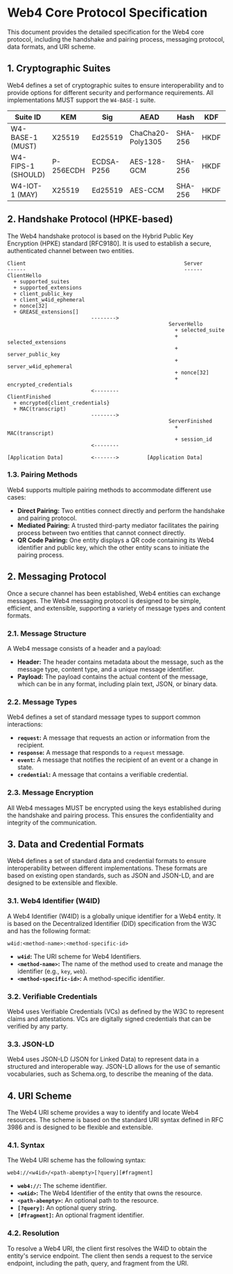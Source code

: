 # Web4 Core Protocol Specification

This document provides the detailed specification for the Web4 core protocol, including the handshake and pairing process, messaging protocol, data formats, and URI scheme.




## 1. Cryptographic Suites

Web4 defines a set of cryptographic suites to ensure interoperability and to provide options for different security and performance requirements. All implementations MUST support the `W4-BASE-1` suite.

| Suite ID          | KEM      | Sig       | AEAD              | Hash    | KDF     | Profile |
|-------------------|----------|-----------|-------------------|---------|---------|---------|
| W4-BASE-1 (MUST)  | X25519   | Ed25519   | ChaCha20-Poly1305 | SHA-256 | HKDF    | COSE    |
| W4-FIPS-1 (SHOULD)| P-256ECDH| ECDSA-P256| AES-128-GCM       | SHA-256 | HKDF    | JOSE    |
| W4-IOT-1 (MAY)    | X25519   | Ed25519   | AES-CCM           | SHA-256 | HKDF    | CBOR    |

## 2. Handshake Protocol (HPKE-based)

The Web4 handshake protocol is based on the Hybrid Public Key Encryption (HPKE) standard [RFC9180]. It is used to establish a secure, authenticated channel between two entities.

```
Client                                                   Server
------                                                   ------
ClientHello
  + supported_suites
  + supported_extensions
  + client_public_key
  + client_w4id_ephemeral
  + nonce[32]
  + GREASE_extensions[]
                           -------->
                                                    ServerHello
                                                      + selected_suite
                                                      + selected_extensions
                                                      + server_public_key
                                                      + server_w4id_ephemeral
                                                      + nonce[32]
                                                      + encrypted_credentials
                           <--------
ClientFinished
  + encrypted{client_credentials}
  + MAC(transcript)
                           -------->
                                                    ServerFinished
                                                      + MAC(transcript)
                                                      + session_id
                           <--------

[Application Data]         <------->         [Application Data]
```

### 1.3. Pairing Methods

Web4 supports multiple pairing methods to accommodate different use cases:

-   **Direct Pairing:** Two entities connect directly and perform the handshake and pairing protocol.
-   **Mediated Pairing:** A trusted third-party mediator facilitates the pairing process between two entities that cannot connect directly.
-   **QR Code Pairing:** One entity displays a QR code containing its Web4 identifier and public key, which the other entity scans to initiate the pairing process.




## 2. Messaging Protocol

Once a secure channel has been established, Web4 entities can exchange messages. The Web4 messaging protocol is designed to be simple, efficient, and extensible, supporting a variety of message types and content formats.

### 2.1. Message Structure

A Web4 message consists of a header and a payload:

-   **Header:** The header contains metadata about the message, such as the message type, content type, and a unique message identifier.
-   **Payload:** The payload contains the actual content of the message, which can be in any format, including plain text, JSON, or binary data.

### 2.2. Message Types

Web4 defines a set of standard message types to support common interactions:

-   **`request`:** A message that requests an action or information from the recipient.
-   **`response`:** A message that responds to a `request` message.
-   **`event`:** A message that notifies the recipient of an event or a change in state.
-   **`credential`:** A message that contains a verifiable credential.

### 2.3. Message Encryption

All Web4 messages MUST be encrypted using the keys established during the handshake and pairing process. This ensures the confidentiality and integrity of the communication.




## 3. Data and Credential Formats

Web4 defines a set of standard data and credential formats to ensure interoperability between different implementations. These formats are based on existing open standards, such as JSON and JSON-LD, and are designed to be extensible and flexible.

### 3.1. Web4 Identifier (W4ID)

A Web4 Identifier (W4ID) is a globally unique identifier for a Web4 entity. It is based on the Decentralized Identifier (DID) specification from the W3C and has the following format:

`w4id:<method-name>:<method-specific-id>`

-   **`w4id`:** The URI scheme for Web4 Identifiers.
-   **`<method-name>`:** The name of the method used to create and manage the identifier (e.g., `key`, `web`).
-   **`<method-specific-id>`:** A method-specific identifier.

### 3.2. Verifiable Credentials

Web4 uses Verifiable Credentials (VCs) as defined by the W3C to represent claims and attestations. VCs are digitally signed credentials that can be verified by any party.

### 3.3. JSON-LD

Web4 uses JSON-LD (JSON for Linked Data) to represent data in a structured and interoperable way. JSON-LD allows for the use of semantic vocabularies, such as Schema.org, to describe the meaning of the data.




## 4. URI Scheme

The Web4 URI scheme provides a way to identify and locate Web4 resources. The scheme is based on the standard URI syntax defined in RFC 3986 and is designed to be flexible and extensible.

### 4.1. Syntax

The Web4 URI scheme has the following syntax:

`web4://<w4id>/<path-abempty>[?query][#fragment]`

-   **`web4://`:** The scheme identifier.
-   **`<w4id>`:** The Web4 Identifier of the entity that owns the resource.
-   **`<path-abempty>`:** An optional path to the resource.
-   **`[?query]`:** An optional query string.
-   **`[#fragment]`:** An optional fragment identifier.

### 4.2. Resolution

To resolve a Web4 URI, the client first resolves the W4ID to obtain the entity's service endpoint. The client then sends a request to the service endpoint, including the path, query, and fragment from the URI.


